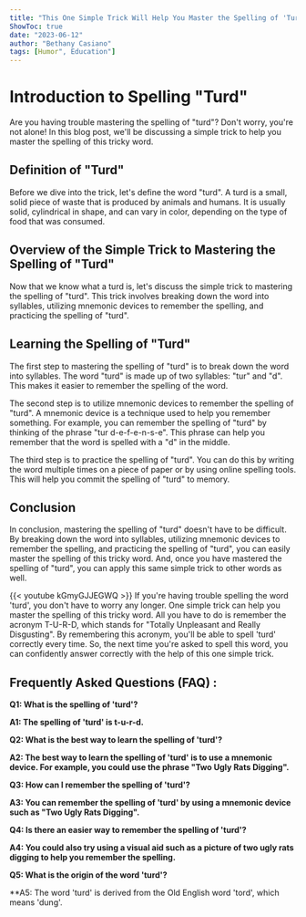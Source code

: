 ```yaml
---
title: "This One Simple Trick Will Help You Master the Spelling of 'Turd'!"
ShowToc: true 
date: "2023-06-12"
author: "Bethany Casiano" 
tags: [Humor", Education"]
---
```

# Introduction to Spelling "Turd" 
Are you having trouble mastering the spelling of "turd"? Don't worry, you're not alone! In this blog post, we'll be discussing a simple trick to help you master the spelling of this tricky word.

## Definition of "Turd"
Before we dive into the trick, let's define the word "turd". A turd is a small, solid piece of waste that is produced by animals and humans. It is usually solid, cylindrical in shape, and can vary in color, depending on the type of food that was consumed.

## Overview of the Simple Trick to Mastering the Spelling of "Turd"
Now that we know what a turd is, let's discuss the simple trick to mastering the spelling of "turd". This trick involves breaking down the word into syllables, utilizing mnemonic devices to remember the spelling, and practicing the spelling of "turd".

## Learning the Spelling of "Turd"
The first step to mastering the spelling of "turd" is to break down the word into syllables. The word "turd" is made up of two syllables: "tur" and "d". This makes it easier to remember the spelling of the word. 

The second step is to utilize mnemonic devices to remember the spelling of "turd". A mnemonic device is a technique used to help you remember something. For example, you can remember the spelling of "turd" by thinking of the phrase "tur d-e-f-e-n-s-e". This phrase can help you remember that the word is spelled with a "d" in the middle. 

The third step is to practice the spelling of "turd". You can do this by writing the word multiple times on a piece of paper or by using online spelling tools. This will help you commit the spelling of "turd" to memory. 

## Conclusion 
In conclusion, mastering the spelling of "turd" doesn't have to be difficult. By breaking down the word into syllables, utilizing mnemonic devices to remember the spelling, and practicing the spelling of "turd", you can easily master the spelling of this tricky word. And, once you have mastered the spelling of "turd", you can apply this same simple trick to other words as well.

{{< youtube kGmyGJJEGWQ >}} 
If you're having trouble spelling the word 'turd', you don't have to worry any longer. One simple trick can help you master the spelling of this tricky word. All you have to do is remember the acronym T-U-R-D, which stands for "Totally Unpleasant and Really Disgusting". By remembering this acronym, you'll be able to spell 'turd' correctly every time. So, the next time you're asked to spell this word, you can confidently answer correctly with the help of this one simple trick.

## Frequently Asked Questions (FAQ) :
**Q1: What is the spelling of 'turd'?**

**A1: The spelling of 'turd' is t-u-r-d.**

**Q2: What is the best way to learn the spelling of 'turd'?**

**A2: The best way to learn the spelling of 'turd' is to use a mnemonic device. For example, you could use the phrase "Two Ugly Rats Digging".**

**Q3: How can I remember the spelling of 'turd'?**

**A3: You can remember the spelling of 'turd' by using a mnemonic device such as "Two Ugly Rats Digging".**

**Q4: Is there an easier way to remember the spelling of 'turd'?**

**A4: You could also try using a visual aid such as a picture of two ugly rats digging to help you remember the spelling.**

**Q5: What is the origin of the word 'turd'?**

**A5: The word 'turd' is derived from the Old English word 'tord', which means 'dung'.





